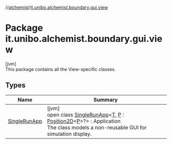 //[alchemist](../../index.md)/[it.unibo.alchemist.boundary.gui.view](index.md)

# Package it.unibo.alchemist.boundary.gui.view

[jvm]\
This package contains all the View-specific classes.

## Types

| Name | Summary |
|---|---|
| [SingleRunApp](-single-run-app/index.md) | [jvm]<br>open class [SingleRunApp](-single-run-app/index.md)<[T](-single-run-app/index.md), [P](-single-run-app/index.md) : [Position2D](../it.unibo.alchemist.model.interfaces/-position2-d/index.md)<[P](../it.unibo.alchemist.boundary.gui.effects.json/-effect-group-adapter/index.md)>?> : Application<br>The class models a non-reusable GUI for simulation display. |
